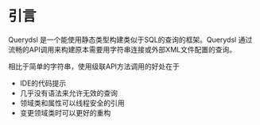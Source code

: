 # 引言

Querydsl 是一个能使用静态类型构建类似于SQL的查询的框架。Querydsl 通过流畅的API调用来构建原本需要用字符串连接或外部XML文件配置的查询。

相比于简单的字符串，使用级联API方法调用的好处在于

- IDE的代码提示
- 几乎没有语法来允许无效的查询
- 领域类和属性可以线程安全的引用
- 变更领域类时可以更好的重构